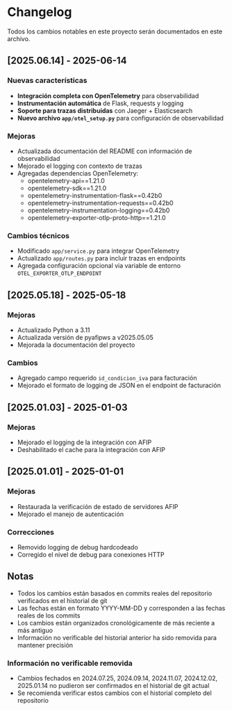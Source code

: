 # Changelog

Todos los cambios notables en este proyecto serán documentados en este archivo.

## [2025.06.14] - 2025-06-14

### Nuevas características
- **Integración completa con OpenTelemetry** para observabilidad
- **Instrumentación automática** de Flask, requests y logging
- **Soporte para trazas distribuidas** con Jaeger + Elasticsearch
- **Nuevo archivo `app/otel_setup.py`** para configuración de observabilidad

### Mejoras
- Actualizada documentación del README con información de observabilidad
- Mejorado el logging con contexto de trazas
- Agregadas dependencias OpenTelemetry:
  - opentelemetry-api==1.21.0
  - opentelemetry-sdk==1.21.0
  - opentelemetry-instrumentation-flask==0.42b0
  - opentelemetry-instrumentation-requests==0.42b0
  - opentelemetry-instrumentation-logging==0.42b0
  - opentelemetry-exporter-otlp-proto-http==1.21.0

### Cambios técnicos
- Modificado `app/service.py` para integrar OpenTelemetry
- Actualizado `app/routes.py` para incluir trazas en endpoints
- Agregada configuración opcional via variable de entorno `OTEL_EXPORTER_OTLP_ENDPOINT`

## [2025.05.18] - 2025-05-18

### Mejoras
- Actualizado Python a 3.11
- Actualizada versión de pyafipws a v2025.05.05
- Mejorada la documentación del proyecto

### Cambios
- Agregado campo requerido `id_condicion_iva` para facturación
- Mejorado el formato de logging de JSON en el endpoint de facturación

## [2025.01.03] - 2025-01-03

### Mejoras
- Mejorado el logging de la integración con AFIP
- Deshabilitado el cache para la integración con AFIP

## [2025.01.01] - 2025-01-01

### Mejoras
- Restaurada la verificación de estado de servidores AFIP
- Mejorado el manejo de autenticación

### Correcciones
- Removido logging de debug hardcodeado
- Corregido el nivel de debug para conexiones HTTP

## Notas
- Todos los cambios están basados en commits reales del repositorio verificados en el historial de git
- Las fechas están en formato YYYY-MM-DD y corresponden a las fechas reales de los commits
- Los cambios están organizados cronológicamente de más reciente a más antiguo
- Información no verificable del historial anterior ha sido removida para mantener precisión

### Información no verificable removida
- Cambios fechados en 2024.07.25, 2024.09.14, 2024.11.07, 2024.12.02, 2025.01.14 no pudieron ser confirmados en el historial de git actual
- Se recomienda verificar estos cambios con el historial completo del repositorio 